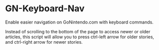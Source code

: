 # GN-Keyboard-Nav
Enable easier navigation on GoNintendo.com with keyboard commands.

Instead of scrolling to the bottom of the page to access newer or older articles, this script will allow you to press ctrl-left arrow for older stories, and ctrl-right arrow for newer stories.
